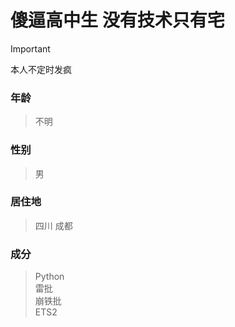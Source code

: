 # 傻逼高中生 没有技术只有宅
>[!Important]
>本人不定时发疯
### 年龄
>不明
### 性别
>男
### 居住地
>四川 成都
### 成分
>Python  
>雷批  
>崩铁批  
>ETS2  
<!---
GoldenHoe/GoldenHoe is a ✨ special ✨ repository because its `README.md` (this file) appears on your GitHub profile.
You can click the Preview link to take a look at your changes.
--->
